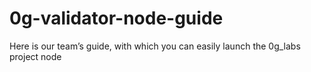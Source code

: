 # 0g-validator-node-guide
Here is our team’s guide, with which you can easily launch the 0g_labs project node
